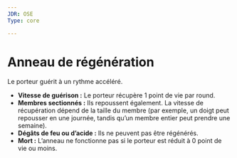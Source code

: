 ```yaml
---
JDR: OSE
Type: core

---
```

# Anneau de régénération

Le porteur guérit à un rythme accéléré.

- **Vitesse de guérison :** Le porteur récupère 1 point de vie par round.
- **Membres sectionnés :** Ils repoussent également. La vitesse de récupération dépend de la taille du membre (par exemple, un doigt peut repousser en une journée, tandis qu’un membre entier peut prendre une semaine).
- **Dégâts de feu ou d’acide :** Ils ne peuvent pas être régénérés.
- **Mort :** L’anneau ne fonctionne pas si le porteur est réduit à 0 point de vie ou moins.